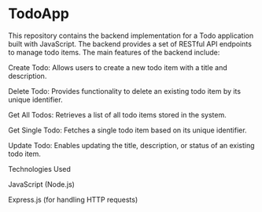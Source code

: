 # TodoApp
This repository contains the backend implementation for a Todo application built with JavaScript. The backend provides a set of RESTful API endpoints to manage todo items. The main features of the backend include:

Create Todo: Allows users to create a new todo item with a title and description.

Delete Todo: Provides functionality to delete an existing todo item by its unique identifier.

Get All Todos: Retrieves a list of all todo items stored in the system.

Get Single Todo: Fetches a single todo item based on its unique identifier.

Update Todo: Enables updating the title, description, or status of an existing todo item.

Technologies Used

JavaScript (Node.js)

Express.js (for handling HTTP requests)
